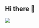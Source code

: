 ## Hi there 👋

<!--
**Carol190207/Carol190207** is a ✨ _special_ ✨ repository because its `README.md` (this file) appears on your GitHub profile.

Here are some ideas to get you started:

- 🔭 I’m currently working on ...
- 🌱 I’m currently learning ...
- 👯 I’m looking to collaborate on ...
- 🤔 I’m looking for help with ...
- 💬 Ask me about ...
- 📫 How to reach me: ...
- 😄 Pronouns: ...
- ⚡ Fun fact: ...
-->
![](https://lh4.googleusercontent.com/proxy/VlB8qMDsKJudfQHdYB7vBjSdoprDErGsk552J_KdovwsjDuGz7evdUeL_Crf2Yzbvrt9yy77uka8-eTklXY3dQklVxpfmmjtYPi_c0nAh7Uozd4LWqjSAJT05c01VPo)
